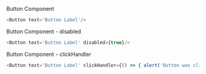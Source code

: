Button Component

```js
<Button text='Button Label'/>
```

Button Component - disabled

```js
<Button text='Button Label' disabled={true}/>
```

Button Component - clickHandler

```js
<Button text='Button Label' clickHandler={() => { alert('Button was clicked'); }}/>
```